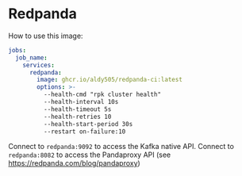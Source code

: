 # Redpanda

How to use this image:
```yml
jobs:
  job_name:
    services:
      redpanda:
        image: ghcr.io/aldy505/redpanda-ci:latest
        options: >-
          --health-cmd "rpk cluster health"
          --health-interval 10s
          --health-timeout 5s
          --health-retries 10
          --health-start-period 30s
          --restart on-failure:10
```

Connect to `redpanda:9092` to access the Kafka native API.
Connect to `redpanda:8082` to access the Pandaproxy API (see https://redpanda.com/blog/pandaproxy)
